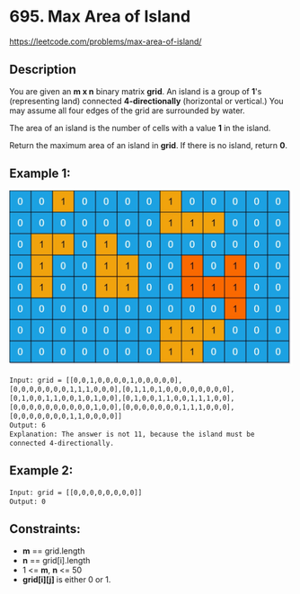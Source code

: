# 695. Max Area of Island

https://leetcode.com/problems/max-area-of-island/

## Description

You are given an __m x n__ binary matrix __grid__. An island is a group of __1__'s (representing land) connected **4-directionally** (horizontal or vertical.) You may assume all four edges of the grid are surrounded by water.

The area of an island is the number of cells with a value __1__ in the island.

Return the maximum area of an island in __grid__. If there is no island, return __0__.


## Example 1:

![img.png](example_images/img.png)

    Input: grid = [[0,0,1,0,0,0,0,1,0,0,0,0,0],[0,0,0,0,0,0,0,1,1,1,0,0,0],[0,1,1,0,1,0,0,0,0,0,0,0,0],[0,1,0,0,1,1,0,0,1,0,1,0,0],[0,1,0,0,1,1,0,0,1,1,1,0,0],[0,0,0,0,0,0,0,0,0,0,1,0,0],[0,0,0,0,0,0,0,1,1,1,0,0,0],[0,0,0,0,0,0,0,1,1,0,0,0,0]]
    Output: 6
    Explanation: The answer is not 11, because the island must be connected 4-directionally.


## Example 2:

    Input: grid = [[0,0,0,0,0,0,0,0]]
    Output: 0


## Constraints:

- __m__ == grid.length 
- __n__ == grid[i].length 
- 1 <= __m__, __n__ <= 50 
- __grid[i][j]__ is either 0 or 1.